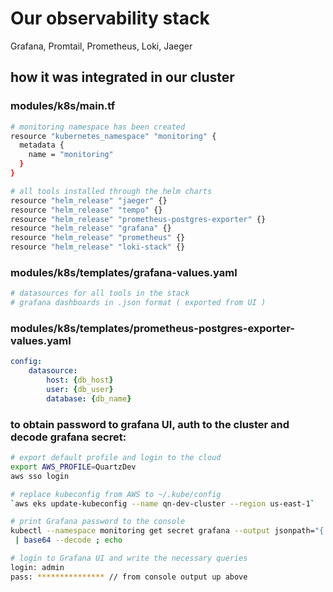 # Our observability stack 
Grafana, Promtail, Prometheus, Loki, Jaeger

## how it was integrated in our cluster

### modules/k8s/main.tf
```sh
# monitoring namespace has been created
resource "kubernetes_namespace" "monitoring" {
  metadata {
    name = "monitoring"
  }
}

# all tools installed through the helm charts
resource "helm_release" "jaeger" {}
resource "helm_release" "tempo" {}
resource "helm_release" "prometheus-postgres-exporter" {}
resource "helm_release" "grafana" {}
resource "helm_release" "prometheus" {}
resource "helm_release" "loki-stack" {}
```

### modules/k8s/templates/grafana-values.yaml
```sh
# datasources for all tools in the stack
# grafana dashboards in .json format ( exported from UI )
```
### modules/k8s/templates/prometheus-postgres-exporter-values.yaml
```yaml
config:
    datasource:
        host: {db_host}
        user: {db_user}
        database: {db_name}
```

### to obtain password to grafana UI, auth to the cluster and decode grafana secret:
```sh
# export default profile and login to the cloud
export AWS_PROFILE=QuartzDev
aws sso login

# replace kubeconfig from AWS to ~/.kube/config
`aws eks update-kubeconfig --name qn-dev-cluster --region us-east-1`

# print Grafana password to the console 
kubectl --namespace monitoring get secret grafana --output jsonpath="{.data.admin-password}" \
 | base64 --decode ; echo

# login to Grafana UI and write the necessary queries
login: admin
pass: *************** // from console output up above
 ```

 